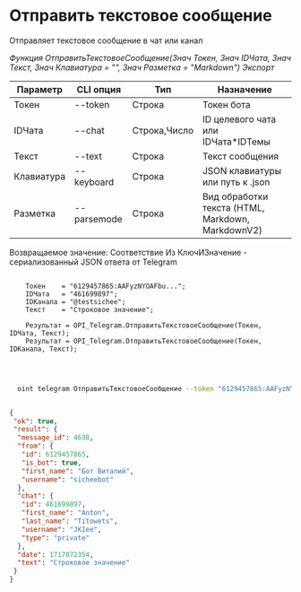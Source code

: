 ﻿---
sidebar_position: 1
---

# Отправить текстовое сообщение
 Отправляет текстовое сообщение в чат или канал


*Функция ОтправитьТекстовоеСообщение(Знач Токен, Знач IDЧата, Знач Текст, Знач Клавиатура = "", Знач Разметка = "Markdown") Экспорт*

  | Параметр | CLI опция | Тип | Назначение |
  |-|-|-|-|
  | Токен | --token | Строка | Токен бота |
  | IDЧата | --chat | Строка,Число | ID целевого чата или IDЧата*IDТемы |
  | Текст | --text | Строка | Текст сообщения |
  | Клавиатура | --keyboard | Строка | JSON клавиатуры или путь к .json |
  | Разметка | --parsemode | Строка | Вид обработки текста (HTML, Markdown, MarkdownV2) |

  
  Возвращаемое значение:   Соответствие Из КлючИЗначение - сериализованный JSON ответа от Telegram

```bsl title="Пример кода"
	
    Токен    = "6129457865:AAFyzNYOAFbu...";
    IDЧата   = "461699897";
    IDКанала = "@testsichee";    
    Текст    = "Строковое значение";
    
    Результат = OPI_Telegram.ОтправитьТекстовоеСообщение(Токен, IDЧата, Текст);
    Результат = OPI_Telegram.ОтправитьТекстовоеСообщение(Токен, IDКанала, Текст);

	
```

```sh title="Пример команды CLI"
    
  oint telegram ОтправитьТекстовоеСообщение --token "6129457865:AAFyzNYOAFbu..." --chat "461699897" --text "Строковое значение" --keyboard %keyboard% --parsemode %parsemode%


```


```json title="Результат"

{
 "ok": true,
 "result": {
  "message_id": 4638,
  "from": {
   "id": 6129457865,
   "is_bot": true,
   "first_name": "Бот Виталий",
   "username": "sicheebot"
  },
  "chat": {
   "id": 461699897,
   "first_name": "Anton",
   "last_name": "Titowets",
   "username": "JKIee",
   "type": "private"
  },
  "date": 1717072354,
  "text": "Строковое значение"
 }
}

```
